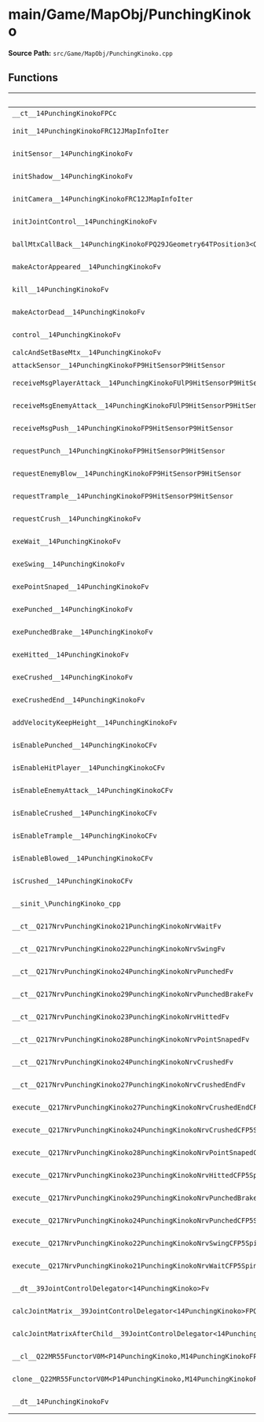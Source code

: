 # main/Game/MapObj/PunchingKinoko

**Source Path:** `src/Game/MapObj/PunchingKinoko.cpp`

## Functions

| Name | Address | Match % |
|------|---------|---------|
| `__ct__14PunchingKinokoFPCc` | `0x80214278` | :x: (0.0%) |
| `init__14PunchingKinokoFRC12JMapInfoIter` | `0x8021430C` | :x: (73.7%) |
| `initSensor__14PunchingKinokoFv` | `0x802144D4` | :white_check_mark: (100.0%) |
| `initShadow__14PunchingKinokoFv` | `0x80214570` | :white_check_mark: (100.0%) |
| `initCamera__14PunchingKinokoFRC12JMapInfoIter` | `0x8021461C` | :white_check_mark: (100.0%) |
| `initJointControl__14PunchingKinokoFv` | `0x80214668` | :white_check_mark: (100.0%) |
| `ballMtxCallBack__14PunchingKinokoFPQ29JGeometry64TPosition3<Q29JGeometry38TMatrix34<Q29JGeometry13SMatrix34C<f>>>RC19JointControllerInfo` | `0x80214744` | :x: (93.6%) |
| `makeActorAppeared__14PunchingKinokoFv` | `0x80214800` | :white_check_mark: (100.0%) |
| `kill__14PunchingKinokoFv` | `0x80214840` | :white_check_mark: (100.0%) |
| `makeActorDead__14PunchingKinokoFv` | `0x80214844` | :white_check_mark: (100.0%) |
| `control__14PunchingKinokoFv` | `0x80214884` | :x: (93.8%) |
| `calcAndSetBaseMtx__14PunchingKinokoFv` | `0x80214904` | :x: (0.0%) |
| `attackSensor__14PunchingKinokoFP9HitSensorP9HitSensor` | `0x80214968` | :x: (0.0%) |
| `receiveMsgPlayerAttack__14PunchingKinokoFUlP9HitSensorP9HitSensor` | `0x80214C4C` | :white_check_mark: (100.0%) |
| `receiveMsgEnemyAttack__14PunchingKinokoFUlP9HitSensorP9HitSensor` | `0x80214E00` | :white_check_mark: (100.0%) |
| `receiveMsgPush__14PunchingKinokoFP9HitSensorP9HitSensor` | `0x80214EB4` | :white_check_mark: (100.0%) |
| `requestPunch__14PunchingKinokoFP9HitSensorP9HitSensor` | `0x80214FB0` | :white_check_mark: (100.0%) |
| `requestEnemyBlow__14PunchingKinokoFP9HitSensorP9HitSensor` | `0x802150AC` | :white_check_mark: (100.0%) |
| `requestTrample__14PunchingKinokoFP9HitSensorP9HitSensor` | `0x80215164` | :white_check_mark: (100.0%) |
| `requestCrush__14PunchingKinokoFv` | `0x802151EC` | :white_check_mark: (100.0%) |
| `exeWait__14PunchingKinokoFv` | `0x80215240` | :x: (91.0%) |
| `exeSwing__14PunchingKinokoFv` | `0x802153FC` | :white_check_mark: (100.0%) |
| `exePointSnaped__14PunchingKinokoFv` | `0x80215538` | :white_check_mark: (100.0%) |
| `exePunched__14PunchingKinokoFv` | `0x802155AC` | :white_check_mark: (100.0%) |
| `exePunchedBrake__14PunchingKinokoFv` | `0x80215654` | :x: (95.9%) |
| `exeHitted__14PunchingKinokoFv` | `0x80215718` | :white_check_mark: (100.0%) |
| `exeCrushed__14PunchingKinokoFv` | `0x80215798` | :white_check_mark: (100.0%) |
| `exeCrushedEnd__14PunchingKinokoFv` | `0x8021589C` | :white_check_mark: (100.0%) |
| `addVelocityKeepHeight__14PunchingKinokoFv` | `0x802159A0` | :white_check_mark: (100.0%) |
| `isEnablePunched__14PunchingKinokoCFv` | `0x80215A00` | :white_check_mark: (100.0%) |
| `isEnableHitPlayer__14PunchingKinokoCFv` | `0x80215A58` | :white_check_mark: (100.0%) |
| `isEnableEnemyAttack__14PunchingKinokoCFv` | `0x80215A60` | :white_check_mark: (100.0%) |
| `isEnableCrushed__14PunchingKinokoCFv` | `0x80215AE0` | :white_check_mark: (100.0%) |
| `isEnableTrample__14PunchingKinokoCFv` | `0x80215B38` | :white_check_mark: (100.0%) |
| `isEnableBlowed__14PunchingKinokoCFv` | `0x80215B90` | :white_check_mark: (100.0%) |
| `isCrushed__14PunchingKinokoCFv` | `0x80215B98` | :white_check_mark: (100.0%) |
| `__sinit_\PunchingKinoko_cpp` | `0x80215BA0` | :white_check_mark: (100.0%) |
| `__ct__Q217NrvPunchingKinoko21PunchingKinokoNrvWaitFv` | `0x80215BFC` | :white_check_mark: (100.0%) |
| `__ct__Q217NrvPunchingKinoko22PunchingKinokoNrvSwingFv` | `0x80215C0C` | :white_check_mark: (100.0%) |
| `__ct__Q217NrvPunchingKinoko24PunchingKinokoNrvPunchedFv` | `0x80215C1C` | :white_check_mark: (100.0%) |
| `__ct__Q217NrvPunchingKinoko29PunchingKinokoNrvPunchedBrakeFv` | `0x80215C2C` | :white_check_mark: (100.0%) |
| `__ct__Q217NrvPunchingKinoko23PunchingKinokoNrvHittedFv` | `0x80215C3C` | :white_check_mark: (100.0%) |
| `__ct__Q217NrvPunchingKinoko28PunchingKinokoNrvPointSnapedFv` | `0x80215C4C` | :white_check_mark: (100.0%) |
| `__ct__Q217NrvPunchingKinoko24PunchingKinokoNrvCrushedFv` | `0x80215C5C` | :white_check_mark: (100.0%) |
| `__ct__Q217NrvPunchingKinoko27PunchingKinokoNrvCrushedEndFv` | `0x80215C6C` | :white_check_mark: (100.0%) |
| `execute__Q217NrvPunchingKinoko27PunchingKinokoNrvCrushedEndCFP5Spine` | `0x80215C7C` | :white_check_mark: (100.0%) |
| `execute__Q217NrvPunchingKinoko24PunchingKinokoNrvCrushedCFP5Spine` | `0x80215C84` | :white_check_mark: (100.0%) |
| `execute__Q217NrvPunchingKinoko28PunchingKinokoNrvPointSnapedCFP5Spine` | `0x80215C8C` | :white_check_mark: (100.0%) |
| `execute__Q217NrvPunchingKinoko23PunchingKinokoNrvHittedCFP5Spine` | `0x80215C94` | :white_check_mark: (100.0%) |
| `execute__Q217NrvPunchingKinoko29PunchingKinokoNrvPunchedBrakeCFP5Spine` | `0x80215C9C` | :white_check_mark: (100.0%) |
| `execute__Q217NrvPunchingKinoko24PunchingKinokoNrvPunchedCFP5Spine` | `0x80215CA4` | :white_check_mark: (100.0%) |
| `execute__Q217NrvPunchingKinoko22PunchingKinokoNrvSwingCFP5Spine` | `0x80215CAC` | :white_check_mark: (100.0%) |
| `execute__Q217NrvPunchingKinoko21PunchingKinokoNrvWaitCFP5Spine` | `0x80215CB4` | :white_check_mark: (100.0%) |
| `__dt__39JointControlDelegator<14PunchingKinoko>Fv` | `0x80215CBC` | :white_check_mark: (100.0%) |
| `calcJointMatrix__39JointControlDelegator<14PunchingKinoko>FPQ29JGeometry64TPosition3<Q29JGeometry38TMatrix34<Q29JGeometry13SMatrix34C<f>>>RC19JointControllerInfo` | `0x80215CFC` | :white_check_mark: (100.0%) |
| `calcJointMatrixAfterChild__39JointControlDelegator<14PunchingKinoko>FPQ29JGeometry64TPosition3<Q29JGeometry38TMatrix34<Q29JGeometry13SMatrix34C<f>>>RC19JointControllerInfo` | `0x80215D64` | :white_check_mark: (100.0%) |
| `__cl__Q22MR55FunctorV0M<P14PunchingKinoko,M14PunchingKinokoFPCvPv_v>CFv` | `0x80215DCC` | :white_check_mark: (100.0%) |
| `clone__Q22MR55FunctorV0M<P14PunchingKinoko,M14PunchingKinokoFPCvPv_v>CFP7JKRHeap` | `0x80215DFC` | :x: (96.2%) |
| `__dt__14PunchingKinokoFv` | `0x80215E64` | :x: (95.7%) |